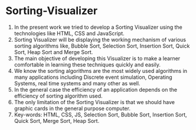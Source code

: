 # Sorting-Visualizer

1) In the present work we tried to develop a Sorting Visualizer using the technologies like HTML, CSS and JavaScript.
2) Sorting Visualizer will be displaying the working mechanism of various sorting algorithms like, Bubble Sort, Selection Sort, Insertion Sort, Quick Sort, Heap Sort and Merge Sort.
3) The main objective of developing this Visualizer is to make a learner comfortable in learning these techniques quickly and easily.
4) We know the sorting algorithms are the most widely used algorithms in many applications including Discrete event simulation, Operating Systems, real time systems and many other as well.
5) In the general case the efficiency of an application depends on the efficiency of sorting algorithm used.
6) The only limitation of the Sorting Visualizer is that we should have graphic cards in the general purpose computer.
7) Key-words: HTML, CSS, JS, Selection Sort, Bubble Sort, Insertion Sort, Quick Sort, Merge Sort, Heap Sort.
